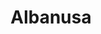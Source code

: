 ---
pid: PT110
title: Albanusa
location_transcription: Ben Franklin Parkway intersection
zipcode: '19125'
outside_phl: 
neighborhood: Fishtown,Kensington
age: '23'
age_range: 20-29
instagram: 
image_file_name: PT_110.jpg
proposal_transcription: This monument is meant for all immigrants who came to America
  for a better life, but personates with the Albanian community the most.
topic: Immigration,Race Ethnicity
topic_summary: 0, 0
type: Other No Form
keywords_other: 
credit: Redona H.
image_labels: |-
  (created a better drawing I have a pic of)
  (Search up Albanian flag)
twitter: 
facebook: 
permalink: "/monuments/pt110/"
layout: item-page
---
